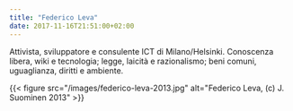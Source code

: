 ```yaml
---
title: "Federico Leva"
date: 2017-11-16T21:51:00+02:00
---
```

Attivista, sviluppatore e consulente ICT di Milano/Helsinki. Conoscenza libera, wiki e tecnologia; legge, laicità e razionalismo; beni comuni, uguaglianza, diritti e ambiente.

{{< figure src="/images/federico-leva-2013.jpg" alt="Federico Leva, (c) J. Suominen 2013" >}}
